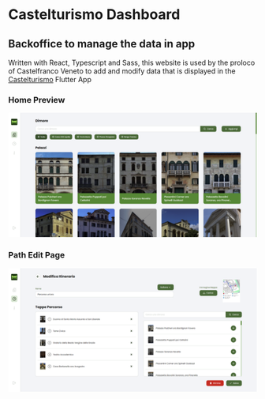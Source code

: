 # Castelturismo Dashboard

## Backoffice to manage the data in app

Written with React, Typescript and Sass, this website is used by the proloco of Castelfranco Veneto to add and modify data that is displayed in the [Castelturismo](https://github.com/martinogarrizzo5/castelturismo) Flutter App

### Home Preview

![home preview](./src/assets/previews/preview1.png)

### Path Edit Page

![itinerario edit preview](./src/assets/previews/preview2.png)
